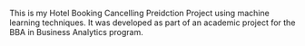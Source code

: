 This is my Hotel Booking Cancelling Preidction Project using machine learning techniques. It was developed as part of an academic project for the BBA in Business Analytics program.
